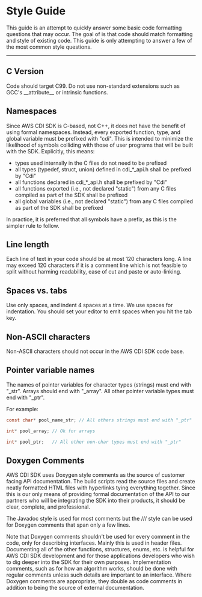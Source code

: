 # Style Guide

This guide is an attempt to quickly answer some basic code formatting questions that may occur. The goal of is that code should match formatting and style of existing code. This guide is only attempting to answer a few of the most common style questions.

---

## C Version

Code should target C99. Do not use non-standard extensions such as GCC's \_\_attribute\_\_ or intrinsic functions.

## Namespaces

Since AWS CDI SDK is C-based, not C++, it does not have the benefit of using formal namespaces. Instead, every exported function, type, and global variable must be prefixed with "cdi". This is intended to minimize the likelihood of symbols colliding with those of user programs that will be built with the SDK. Explicitly, this means:

- types used internally in the C files do not need to be prefixed
- all types (typedef, struct, union) defined in cdi_*_api.h shall be prefixed by "Cdi"
- all functions declared in cdi_*_api.h shall be prefixed by "Cdi"
- all functions exported (i.e., not declared "static") from any C files compiled as part of the SDK shall be prefixed
- all global variables (i.e., not declared "static") from any C files compiled as part of the SDK shall be prefixed

In practice, it is preferred that all symbols have a prefix, as this is the simpler rule to follow.

## Line length

Each line of text in your code should be at most 120 characters long. A line may exceed 120 characters if it is a comment line which is not feasible to split without harming readability, ease of cut and paste or auto-linking.

## Spaces vs. tabs

Use only spaces, and indent 4 spaces at a time. We use spaces for indentation. You should set your editor to emit spaces when you hit the tab key.

## Non-ASCII characters

Non-ASCII characters should not occur in the AWS CDI SDK code base.

## Pointer variable names

The names of pointer variables for character types (strings) must end with "_str". Arrays should end with "_array". All other pointer variable types must end with "_ptr".

For example:

```C
const char* pool_name_str; // All others strings must end with "_ptr"

int* pool_array; // Ok for arrays

int* pool_ptr;   // All other non-char types must end with "_ptr"
```

## Doxygen Comments

AWS CDI SDK uses Doxygen style comments as the source of customer facing API documentation. The build scripts read the source files and create neatly formatted HTML files with hyperlinks tying everything together. Since this is our only means of providing formal documentation of the API to our partners who will be integrating the SDK into their products, it should be clear, complete, and professional.

The Javadoc style is used for most comments but the /// style can be used for Doxygen comments that span only a few lines.

Note that Doxygen comments shouldn't be used for every comment in the code, only for describing interfaces. Mainly this is used in header files. Documenting all of the other functions, structures, enums, etc. is helpful for AWS CDI SDK development and for those applications developers who wish to dig deeper into the SDK for their own purposes. Implementation comments, such as for how an algorithm works, should be done with regular comments unless such details are important to an interface. Where Doxygen comments are appropriate, they double as code comments in addition to being the source of external documentation.
